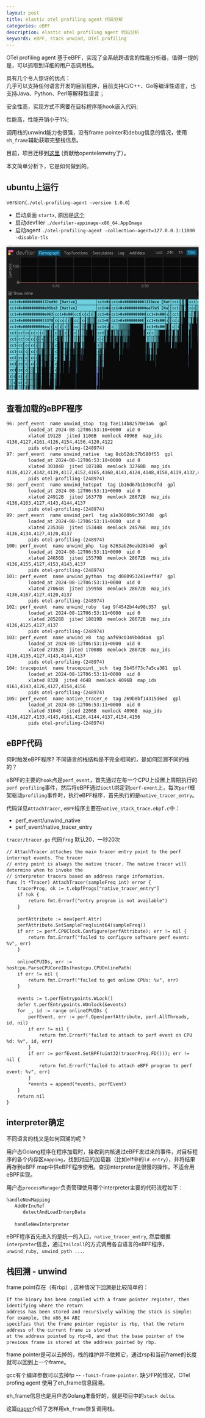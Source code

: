 ```yaml
---
layout: post
title: elastic otel profiling agent 代码分析
categories: eBPF
description: elastic otel profiling agent 代码分析
keywords: eBPF, stack unwind, OTel profiling
---
```


OTel profiling agent 基于eBPF，实现了全系统跨语言的性能分析器，值得一提的是，可以抓取到详细的用户态调用栈。

具有几个令人惊讶的优点：  
几乎可以支持任何语言开发的目前程序，目前支持C/C++、Go等编译性语言，也支持Java、Python、Perl等解释性语言；  

安全性高，实现方式不需要在目标程序能hook嵌入代码;  

性能高，性能开销小于1%;  

调用栈的unwind能力也很强，没有frame pointer和debug信息的情况，使用`eh_frame`辅助获取完整栈信息。  

目前，项目迁移到[这里](https://github.com/open-telemetry/opentelemetry-ebpf-profiler) (贡献给opentelemetry了）。  

本文简单分析下，它是如何做到的。  

## ubuntu上运行

version(`./otel-profiling-agent -version 1.0.0`)  
- 启动桌面
`startx`, 原因是[这个](https://github.com/open-telemetry/opentelemetry-ebpf-profiler/issues/14)
- 启动devfiler 
`./devfiler-appimage-x86_64.AppImage`  
- 启动agent
`./otel-profiling-agent -collection-agent=127.0.0.1:11000 -disable-tls`

![运行效果](/images/devfiler.png)

## 查看加载的eBPF程序  

```
96: perf_event  name unwind_stop  tag fae114b82570e3a6  gpl
        loaded_at 2024-08-12T06:53:10+0000  uid 0
        xlated 1912B  jited 1106B  memlock 4096B  map_ids 4136,4127,4161,4126,4154,4156,4120,4122
        pids otel-profiling-(248974)
97: perf_event  name unwind_native  tag 8cb52dc37b580f55  gpl
        loaded_at 2024-08-12T06:53:10+0000  uid 0
        xlated 30104B  jited 18718B  memlock 32768B  map_ids 4136,4127,4142,4139,4117,4152,4165,4160,4141,4124,4148,4158,4119,4132,4130,4146,4150,4166,4143,4144,4137
        pids otel-profiling-(248974)
98: perf_event  name unwind_hotspot  tag 1b16d67b1b30cdfd  gpl
        loaded_at 2024-08-12T06:53:11+0000  uid 0
        xlated 24912B  jited 16377B  memlock 28672B  map_ids 4136,4163,4127,4143,4144,4137
        pids otel-profiling-(248974)
99: perf_event  name unwind_perl  tag a1e3600b9c3977d8  gpl
        loaded_at 2024-08-12T06:53:11+0000  uid 0
        xlated 23536B  jited 15344B  memlock 24576B  map_ids 4136,4134,4127,4120,4137
        pids otel-profiling-(248974)
100: perf_event  name unwind_php  tag 6263ab26eab28b4d  gpl
        loaded_at 2024-08-12T06:53:11+0000  uid 0
        xlated 24656B  jited 15579B  memlock 28672B  map_ids 4136,4155,4127,4153,4143,4137
        pids otel-profiling-(248974)
101: perf_event  name unwind_python  tag d080953241eeff47  gpl
        loaded_at 2024-08-12T06:53:11+0000  uid 0
        xlated 27064B  jited 15995B  memlock 28672B  map_ids 4136,4167,4127,4120,4137
        pids otel-profiling-(248974)
102: perf_event  name unwind_ruby  tag 9f4542b44e98c357  gpl
        loaded_at 2024-08-12T06:53:11+0000  uid 0
        xlated 28528B  jited 18819B  memlock 28672B  map_ids 4136,4125,4127,4137
        pids otel-profiling-(248974)
103: perf_event  name unwind_v8  tag aaf69c0349b0d4a4  gpl
        loaded_at 2024-08-12T06:53:11+0000  uid 0
        xlated 27352B  jited 17008B  memlock 28672B  map_ids 4136,4135,4127,4143,4144,4137
        pids otel-profiling-(248974)
104: tracepoint  name tracepoint__sch  tag 5b45f73c7a5ca381  gpl
        loaded_at 2024-08-12T06:53:11+0000  uid 0
        xlated 832B  jited 464B  memlock 4096B  map_ids 4161,4143,4126,4127,4154,4156
        pids otel-profiling-(248974)
105: perf_event  name native_tracer_e  tag 269b8bf14315d6ed  gpl
        loaded_at 2024-08-12T06:53:11+0000  uid 0
        xlated 3104B  jited 2206B  memlock 4096B  map_ids 4136,4127,4133,4143,4161,4126,4144,4137,4154,4156
        pids otel-profiling-(248974)
```

## eBPF代码  

何时触发eBPF程序? 不同语言的栈结构是不完全相同的，是如何回溯不同的栈的？  

eBPF的主要的`hook`点是`perf_event`，首先通过在每一个CPU上设置上周期执行的`perf profiling`事件，然后将eBPF通过`ioctl`绑定到`perf-event`上，每次`perf`框架驱动`profiling`事件时，执行eBPF程序，首先执行的是`native_tracer_entry`。  

代码详见`AttachTracer`, `eBPF`程序主要在`native_stack_trace.ebpf.c`中：   

- perf_event/unwind_native
- perf_event/native_tracer_entry

`tracer/tracer.go` 代码`freg` 默认20，一秒20次  

```
// AttachTracer attaches the main tracer entry point to the perf interrupt events. The tracer
// entry point is always the native tracer. The native tracer will determine when to invoke the
// interpreter tracers based on address range information.
func (t *Tracer) AttachTracer(sampleFreq int) error {
    tracerProg, ok := t.ebpfProgs["native_tracer_entry"]
    if !ok {
        return fmt.Errorf("entry program is not available")
    }

    perfAttribute := new(perf.Attr)
    perfAttribute.SetSampleFreq(uint64(sampleFreq))
    if err := perf.CPUClock.Configure(perfAttribute); err != nil {
        return fmt.Errorf("failed to configure software perf event: %v", err)
    }

    onlineCPUIDs, err := hostcpu.ParseCPUCoreIDs(hostcpu.CPUOnlinePath)
    if err != nil {
        return fmt.Errorf("failed to get online CPUs: %v", err)
    }

    events := t.perfEntrypoints.WLock()
    defer t.perfEntrypoints.WUnlock(&events)
    for _, id := range onlineCPUIDs {
        perfEvent, err := perf.Open(perfAttribute, perf.AllThreads, id, nil)
        if err != nil {
            return fmt.Errorf("failed to attach to perf event on CPU %d: %v", id, err)
        }
        if err := perfEvent.SetBPF(uint32(tracerProg.FD())); err != nil {
            return fmt.Errorf("failed to attach eBPF program to perf event: %v", err)
        }
        *events = append(*events, perfEvent)
    }
    return nil
}
```

## interpreter确定  

不同语言的栈又是如何回溯的呢？  

用户态Golang程序在程序加载时，接收到内核通过eBPF发过来的事件，对目标程序的各个内存区`mapping`，找到对应的加载器（比如elf中的`ld entry`），并将结果再存到eBPF map中供eBPF程序使用。查找interpreter是很慢的操作，不适合用eBPF实现。  

用户态`processManager`负责管理使用哪个interpreter主要的代码流程如下：  

```
handleNewMapping
   AddOrIncRef
      detectAndLoadInterpData
      
   handleNewInterpreter  
```

eBPF程序首先进入的是统一的入口，`native_tracer_entry`, 然后根据`interpreter`信息，通过`tailcall`的方式调用各自语言的eBPF程序，`unwind_ruby, unwind_pyth ...`.    

## 栈回溯 - unwind

frame point存在（有rbp）, 这种情况下回溯是比较简单的：  

```
If the binary has been compiled with a frame pointer register, then identifying where the return
address has been stored and recursively walking the stack is simple: for example, the x86_64 ABI
specifies that the frame pointer register is rbp, that the return address of the current frame is stored
at the address pointed by rbp+8, and that the base pointer of the previous frame is stored at the address pointed by rbp.
```    
frame pointer是可以去掉的，栈的维护并不依赖它，通过rsp和当前frame的长度就可以回到上一个frame。  

gcc有个编译参数可以去掉fp -- `-fomit-frame-pointer`.  缺少FP的情况，OTel profing agent 使用了eh_frame信息回溯。  

eh_frame信息也是用户态Golang准备好的，就是项目中的`stack delta`.   

这篇[paper](https://inria.hal.science/hal-02297690/document)介绍了怎样用`eh_frame`恢复调用栈。  


